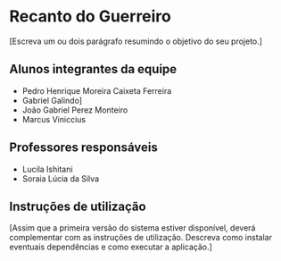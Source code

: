 # Recanto do Guerreiro

[Escreva um ou dois  parágrafo resumindo o objetivo do seu projeto.]

## Alunos integrantes da equipe

* Pedro Henrique Moreira Caixeta Ferreira
* Gabriel Galindo]
* João Gabriel Perez Monteiro
* Marcus Viniccius

## Professores responsáveis

* Lucila Ishitani
* Soraia Lúcia da Silva

## Instruções de utilização

[Assim que a primeira versão do sistema estiver disponível, deverá complementar com as instruções de utilização. Descreva como instalar eventuais dependências e como executar a aplicação.]
